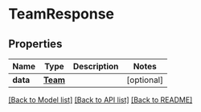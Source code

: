 # TeamResponse

## Properties
Name | Type | Description | Notes
------------ | ------------- | ------------- | -------------
**data** | [**Team**](Team.md) |  | [optional] 

[[Back to Model list]](../README.md#documentation-for-models) [[Back to API list]](../README.md#documentation-for-api-endpoints) [[Back to README]](../README.md)


